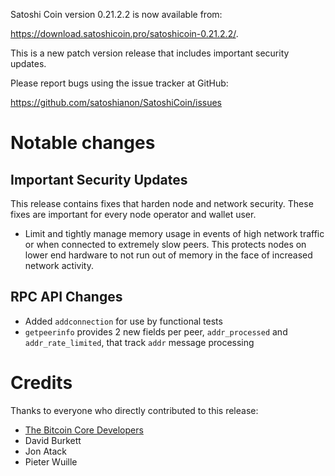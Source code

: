 Satoshi Coin version 0.21.2.2 is now available from:

 <https://download.satoshicoin.pro/satoshicoin-0.21.2.2/>.

This is a new patch version release that includes important security updates.

Please report bugs using the issue tracker at GitHub:

  <https://github.com/satoshianon/SatoshiCoin/issues>

Notable changes
===============

Important Security Updates
--------------------------

This release contains fixes that harden node and network security. These fixes are important for every node operator and wallet user.

- Limit and tightly manage memory usage in events of high network traffic or when connected to extremely slow peers.
This protects nodes on lower end hardware to not run out of memory in the face of increased network activity.

RPC API Changes
---------------

* Added `addconnection` for use by functional tests
* `getpeerinfo` provides 2 new fields per peer, `addr_processed` and `addr_rate_limited`, that track `addr` message processing


Credits
=======

Thanks to everyone who directly contributed to this release:

- [The Bitcoin Core Developers](https://github.com/bitcoin/bitcoin/tree/master/doc/release-notes)
- David Burkett
- Jon Atack
- Pieter Wuille